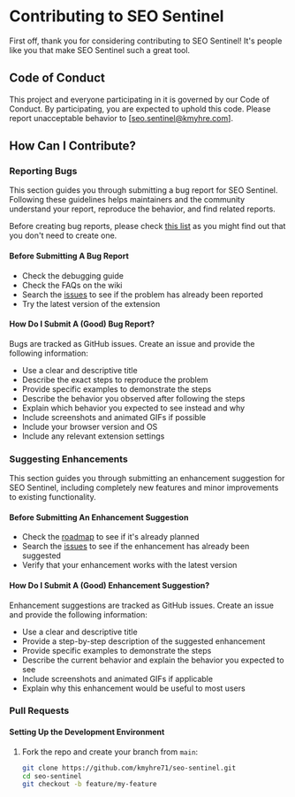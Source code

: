 # Contributing to SEO Sentinel

First off, thank you for considering contributing to SEO Sentinel! It's people like you that make SEO Sentinel such a great tool.

## Code of Conduct

This project and everyone participating in it is governed by our Code of Conduct. By participating, you are expected to uphold this code. Please report unacceptable behavior to [seo.sentinel@kmyhre.com].

## How Can I Contribute?

### Reporting Bugs

This section guides you through submitting a bug report for SEO Sentinel. Following these guidelines helps maintainers and the community understand your report, reproduce the behavior, and find related reports.

Before creating bug reports, please check [this list](#before-submitting-a-bug-report) as you might find out that you don't need to create one.

#### Before Submitting A Bug Report

* Check the debugging guide
* Check the FAQs on the wiki
* Search the [issues](https://github.com/kmyhre71/seo-sentinel/issues) to see if the problem has already been reported
* Try the latest version of the extension

#### How Do I Submit A (Good) Bug Report?

Bugs are tracked as GitHub issues. Create an issue and provide the following information:

* Use a clear and descriptive title
* Describe the exact steps to reproduce the problem
* Provide specific examples to demonstrate the steps
* Describe the behavior you observed after following the steps
* Explain which behavior you expected to see instead and why
* Include screenshots and animated GIFs if possible
* Include your browser version and OS
* Include any relevant extension settings

### Suggesting Enhancements

This section guides you through submitting an enhancement suggestion for SEO Sentinel, including completely new features and minor improvements to existing functionality.

#### Before Submitting An Enhancement Suggestion

* Check the [roadmap](./ROADMAP.md) to see if it's already planned
* Search the [issues](https://github.com/kmyhre71/seo-sentinel/issues) to see if the enhancement has already been suggested
* Verify that your enhancement works with the latest version

#### How Do I Submit A (Good) Enhancement Suggestion?

Enhancement suggestions are tracked as GitHub issues. Create an issue and provide the following information:

* Use a clear and descriptive title
* Provide a step-by-step description of the suggested enhancement
* Provide specific examples to demonstrate the steps
* Describe the current behavior and explain the behavior you expected to see
* Include screenshots and animated GIFs if applicable
* Explain why this enhancement would be useful to most users

### Pull Requests

#### Setting Up the Development Environment

1. Fork the repo and create your branch from `main`:
   ```bash
   git clone https://github.com/kmyhre71/seo-sentinel.git
   cd seo-sentinel
   git checkout -b feature/my-feature
